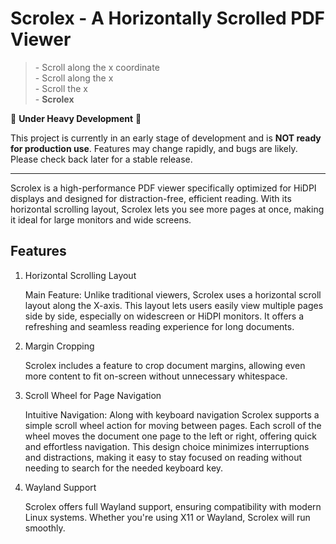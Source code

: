 # Scrolex - A Horizontally Scrolled PDF Viewer

> \- Scroll along the x coordinate  
> \- Scroll along the x  
> \- Scroll the x  
> \- **Scrolex**

🚧 **Under Heavy Development** 🚧

This project is currently in an early stage of development and is **NOT ready
for production use**. Features may change rapidly, and bugs are likely. Please
check back later for a stable release.

---

Scrolex is a high-performance PDF viewer specifically optimized for HiDPI
displays and designed for distraction-free, efficient reading. With its
horizontal scrolling layout, Scrolex lets you see more pages at once, making it
ideal for large monitors and wide screens.

## Features

1. Horizontal Scrolling Layout

    Main Feature: Unlike traditional viewers, Scrolex uses a horizontal scroll
    layout along the X-axis. This layout lets users easily view multiple pages
    side by side, especially on widescreen or HiDPI monitors. It offers a
    refreshing and seamless reading experience for long documents.

2. Margin Cropping

    Scrolex includes a feature to crop document margins, allowing even more
    content to fit on-screen without unnecessary whitespace.

3. Scroll Wheel for Page Navigation

    Intuitive Navigation: Along with keyboard navigation Scrolex supports a
    simple scroll wheel action for moving between pages. Each scroll of the
    wheel moves the document one page to the left or right, offering quick and
    effortless navigation. This design choice minimizes interruptions and
    distractions, making it easy to stay focused on reading without needing to
    search for the needed keyboard key.

4. Wayland Support

    Scrolex offers full Wayland support, ensuring compatibility with modern
    Linux systems. Whether you're using X11 or Wayland, Scrolex will run
    smoothly.
